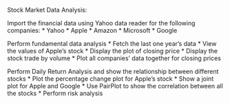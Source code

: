 Stock Market Data Analysis:

Import the financial data using Yahoo data reader for the following companies:
    * Yahoo
    * Apple
    * Amazon
    * Microsoft
    * Google

Perform fundamental data analysis 
    * Fetch the last one year’s data 
    * View the values of Apple’s stock
    * Display the plot of closing price
    * Display the stock trade by volume
    * Plot all companies’ data together for closing prices

Perform Daily Return Analysis and show the relationship between different stocks
    * Plot the percentage change plot for Apple’s stock
    * Show a joint plot for Apple and Google
    * Use PairPlot to show the correlation between all the stocks
    * Perform risk analysis

